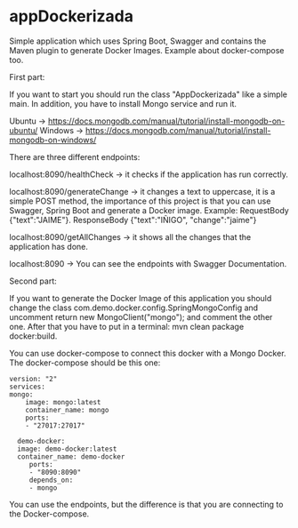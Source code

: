# appDockerizada
Simple application which uses Spring Boot, Swagger and contains the Maven plugin to generate Docker Images. Example about docker-compose too.


First part: 

If you want to start you should run the class "AppDockerizada" like a simple main. In addition, you have to install Mongo service and run it.

Ubuntu -> https://docs.mongodb.com/manual/tutorial/install-mongodb-on-ubuntu/
Windows -> https://docs.mongodb.com/manual/tutorial/install-mongodb-on-windows/

There are three different endpoints: 

localhost:8090/healthCheck -> it checks if the application has run correctly.

localhost:8090/generateChange -> it changes a text to uppercase, it is a simple POST method, the importance of this project is that you can use Swagger, Spring Boot and generate a Docker image.
Example: RequestBody {"text":"JAIME"}. ResponseBody {"text":"IÑIGO", "change":"jaime"}

localhost:8090/getAllChanges -> it shows all the changes that the application has done.

localhost:8090 -> You can see the endpoints with Swagger Documentation.

Second part:

If you want to generate the Docker Image of this application you should change the class com.demo.docker.config.SpringMongoConfig and uncomment return new MongoClient("mongo"); and comment the other one. After that you have to put in a terminal:  mvn clean package docker:build.

You can use docker-compose to connect this docker with a Mongo Docker. The docker-compose should be this one: 

```
version: "2"
services:
mongo:
    image: mongo:latest
    container_name: mongo
    ports:
    - "27017:27017"

  demo-docker:
  image: demo-docker:latest
  container_name: demo-docker
     ports:
     - "8090:8090"
     depends_on:
     - mongo
```
     
You can use the endpoints, but the difference is that you are connecting to the Docker-compose.
